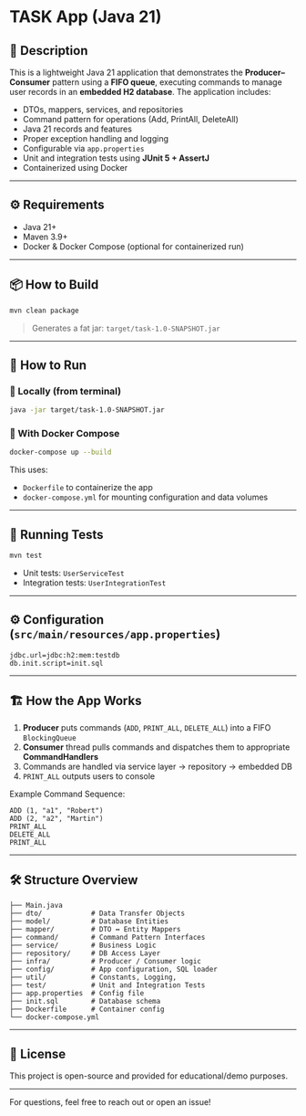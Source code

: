 # TASK App (Java 21)
## 📜 Description
This is a lightweight Java 21 application that demonstrates the **Producer–Consumer** pattern using a **FIFO queue**, executing commands to manage user records in an **embedded H2 database**. The application includes:

- DTOs, mappers, services, and repositories
- Command pattern for operations (Add, PrintAll, DeleteAll)
- Java 21 records and features
- Proper exception handling and logging
- Configurable via `app.properties`
- Unit and integration tests using **JUnit 5 + AssertJ**
- Containerized using Docker

---

## ⚙️ Requirements
- Java 21+
- Maven 3.9+
- Docker & Docker Compose (optional for containerized run)

---

## 📦 How to Build
```bash
mvn clean package
```
> Generates a fat jar: `target/task-1.0-SNAPSHOT.jar`

---

## 🚀 How to Run

### 🔧 Locally (from terminal)
```bash
java -jar target/task-1.0-SNAPSHOT.jar
```

### 🐳 With Docker Compose
```bash
docker-compose up --build
```

This uses:
- `Dockerfile` to containerize the app
- `docker-compose.yml` for mounting configuration and data volumes

---

## 🧪 Running Tests
```bash
mvn test
```
- Unit tests: `UserServiceTest`
- Integration tests: `UserIntegrationTest`

---

## ⚙️ Configuration (`src/main/resources/app.properties`)
```properties
jdbc.url=jdbc:h2:mem:testdb
db.init.script=init.sql
```

---

## 🏗️ How the App Works
1. **Producer** puts commands (`ADD`, `PRINT_ALL`, `DELETE_ALL`) into a FIFO `BlockingQueue`
2. **Consumer** thread pulls commands and dispatches them to appropriate **CommandHandlers**
3. Commands are handled via service layer → repository → embedded DB
4. `PRINT_ALL` outputs users to console

Example Command Sequence:
```text
ADD (1, "a1", "Robert")
ADD (2, "a2", "Martin")
PRINT_ALL
DELETE_ALL
PRINT_ALL
```

---

## 🛠 Structure Overview
```
├── Main.java
├── dto/            # Data Transfer Objects
├── model/          # Database Entities
├── mapper/         # DTO ↔ Entity Mappers
├── command/        # Command Pattern Interfaces
├── service/        # Business Logic
├── repository/     # DB Access Layer
├── infra/          # Producer / Consumer logic
├── config/         # App configuration, SQL loader
├── util/           # Constants, Logging,
├── test/           # Unit and Integration Tests
├── app.properties  # Config file
├── init.sql        # Database schema
├── Dockerfile      # Container config
└── docker-compose.yml
```

---

## 🧾 License
This project is open-source and provided for educational/demo purposes.

---

For questions, feel free to reach out or open an issue!